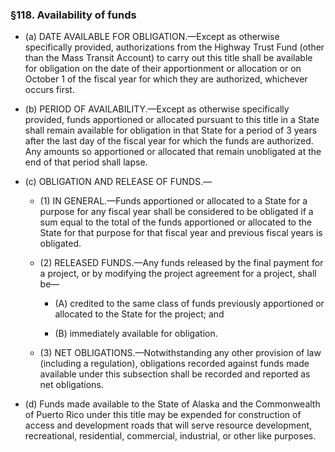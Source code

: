 ### §118. Availability of funds
* (a) DATE AVAILABLE FOR OBLIGATION.—Except as otherwise specifically provided, authorizations from the Highway Trust Fund (other than the Mass Transit Account) to carry out this title shall be available for obligation on the date of their apportionment or allocation or on October 1 of the fiscal year for which they are authorized, whichever occurs first.

* (b) PERIOD OF AVAILABILITY.—Except as otherwise specifically provided, funds apportioned or allocated pursuant to this title in a State shall remain available for obligation in that State for a period of 3 years after the last day of the fiscal year for which the funds are authorized. Any amounts so apportioned or allocated that remain unobligated at the end of that period shall lapse.

* (c) OBLIGATION AND RELEASE OF FUNDS.—

  * (1) IN GENERAL.—Funds apportioned or allocated to a State for a purpose for any fiscal year shall be considered to be obligated if a sum equal to the total of the funds apportioned or allocated to the State for that purpose for that fiscal year and previous fiscal years is obligated.

  * (2) RELEASED FUNDS.—Any funds released by the final payment for a project, or by modifying the project agreement for a project, shall be—

    * (A) credited to the same class of funds previously apportioned or allocated to the State for the project; and

    * (B) immediately available for obligation.


  * (3) NET OBLIGATIONS.—Notwithstanding any other provision of law (including a regulation), obligations recorded against funds made available under this subsection shall be recorded and reported as net obligations.


* (d) Funds made available to the State of Alaska and the Commonwealth of Puerto Rico under this title may be expended for construction of access and development roads that will serve resource development, recreational, residential, commercial, industrial, or other like purposes.